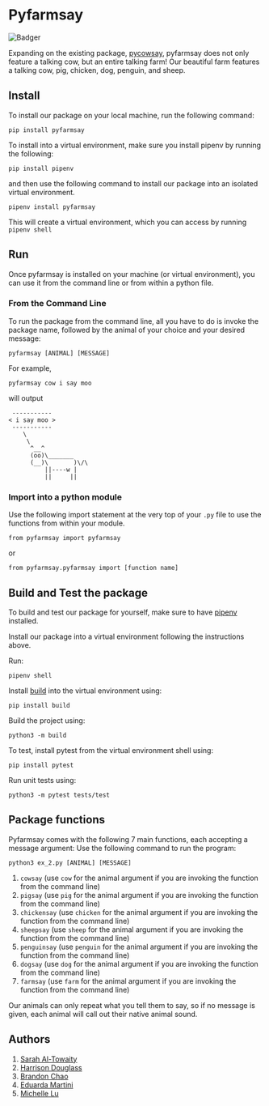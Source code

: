 # Pyfarmsay
![Badger](https://github.com/software-students-fall2022/python-package-exercise-project-3-team-4/actions/workflows/github-workflow.yml/badge.svg)

Expanding on the existing package, [pycowsay](https://pypi.org/project/pycowsay/), pyfarmsay does not only feature a talking cow, but an entire talking farm! Our beautiful farm features a talking cow, pig, chicken, dog, penguin, and sheep. 

## Install 
To install our package on your local machine, run the following command:

```
pip install pyfarmsay 
```

To install into a virtual environment, make sure you install pipenv by running the following:
```
pip install pipenv
```
and then use the following command to install our package into an isolated virtual environment. 
```
pipenv install pyfarmsay 
```

This will create a virtual environment, which you can access by running ```pipenv shell```

## Run 
Once pyfarmsay is installed on your machine (or virtual environment), you can use it from the command line or from within a python file. 
### From the Command Line
To run the package from the command line, all you have to do is invoke the package name, followed by the animal of your choice and your desired message:
```
pyfarmsay [ANIMAL] [MESSAGE]
```
For example, 

```
pyfarmsay cow i say moo
```
will output

```
 -----------
< i say moo >
 -----------
    \
     \
      ^__^
      (oo)\_______
      (__)\       )\/\
          ||----w |
          ||     ||

```

### Import into a python module
Use the following import statement at the very top of your `.py` file to use the functions from within your module. 
```
from pyfarmsay import pyfarmsay
```
or 

```
from pyfarmsay.pyfarmsay import [function name]
```

## Build and Test the package 
To build and test our package for yourself, make sure to have [pipenv](https://packaging.python.org/en/latest/tutorials/managing-dependencies/#managing-dependencies)
installed. 

Install our package into a virtual environment following the instructions above. 

Run:
```
pipenv shell
```
Install [build](https://packaging.python.org/en/latest/tutorials/packaging-projects/#generating-distribution-archives) into the virtual 
environment using:

```
pip install build
```
Build the project using:

```
python3 -m build
```
To test, install pytest from the virtual environment shell using:

```
pip install pytest
```
Run unit tests using:

```
python3 -m pytest tests/test
```
## Package functions
Pyfarmsay comes with the following 7 main functions, each accepting a message argument:
Use the following command to run the program:

```
python3 ex_2.py [ANIMAL] [MESSAGE]
```

1. `cowsay` (use `cow` for the animal argument if you are invoking the function from the command line)
2. `pigsay` (use `pig` for the animal argument if you are invoking the function from the command line)
3. `chickensay` (use `chicken` for the animal argument if you are invoking the function from the command line)
4. `sheepsay` (use `sheep` for the animal argument if you are invoking the function from the command line)
5. `penguinsay` (use `penguin` for the animal argument if you are invoking the function from the command line)
6. `dogsay` (use `dog` for the animal argument if you are invoking the function from the command line)
7. `farmsay` (use `farm` for the animal argument if you are invoking the function from the command line)

Our animals can only repeat what you tell them to say, so if no message is given, each animal will call out their native animal sound. 

## Authors
1. [Sarah Al-Towaity](https://github.com/sarah-altowaity1)
2. [Harrison Douglass](https://github.com/hpdouglass)
3. [Brandon Chao](https://github.com/Sciao)
4. [Eduarda Martini](https://github.com/ezmartini)
5. [Michelle Lu](https://github.com/michellelu78?tab=repositories)

